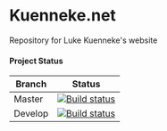 # Kuenneke.net #

Repository for Luke Kuenneke's website

#### Project Status ####
| Branch | Status
| ------ | ------
| Master | [![Build status](https://gitlab.com/LukeKuenneke/lukekuenneke.com/badges/master/build.svg)](https://gitlab.com/LukeKuenneke/lukekuenneke.com/commits/master)
| Develop | [![Build status](https://gitlab.com/LukeKuenneke/kuenneke.net/badges/develop/build.svg)](https://gitlab.com/LukeKuenneke/lukekuenneke.com/commits/develop)
